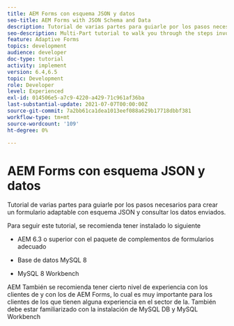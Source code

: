 ```yaml
---
title: AEM Forms con esquema JSON y datos
seo-title: AEM Forms with JSON Schema and Data
description: Tutorial de varias partes para guiarle por los pasos necesarios para crear un formulario adaptable con esquema JSON y consultar los datos enviados.
seo-description: Multi-Part tutorial to walk you through the steps involved in creating Adaptive Form with JSON schema and querying the submitted data.
feature: Adaptive Forms
topics: development
audience: developer
doc-type: tutorial
activity: implement
version: 6.4,6.5
topic: Development
role: Developer
level: Experienced
exl-id: 014506e5-a7c9-4220-a429-71c961af36ba
last-substantial-update: 2021-07-07T00:00:00Z
source-git-commit: 7a2bb61ca1dea1013eef088a629b17718dbbf381
workflow-type: tm+mt
source-wordcount: '109'
ht-degree: 0%

---
```


# AEM Forms con esquema JSON y datos

Tutorial de varias partes para guiarle por los pasos necesarios para crear un formulario adaptable con esquema JSON y consultar los datos enviados.

Para seguir este tutorial, se recomienda tener instalado lo siguiente

* AEM 6.3 o superior con el paquete de complementos de formularios adecuado

* Base de datos MySQL 8

* MySQL 8 Workbench

AEM También se recomienda tener cierto nivel de experiencia con los clientes de y con los de AEM Forms, lo cual es muy importante para los clientes de los que tienen alguna experiencia en el sector de la. También debe estar familiarizado con la instalación de MySQL DB y MySQL Workbench

